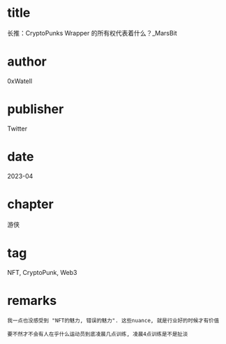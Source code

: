 # title
长推：CryptoPunks Wrapper 的所有权代表着什么？_MarsBit

# author
0xWatell

# publisher
Twitter

# date
2023-04

# chapter
游侠

# tag
NFT, CryptoPunk, Web3

# remarks
`我一点也没感受到 "NFT的魅力, 错误的魅力". 这些nuance, 就是行业好的时候才有价值`

`要不然才不会有人在乎什么运动员到底凌晨几点训练, 凌晨4点训练是不是扯淡`

